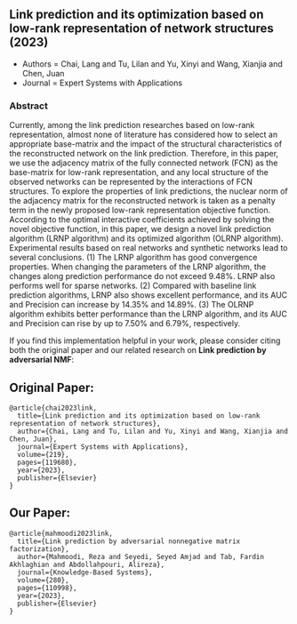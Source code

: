 ## Link prediction and its optimization based on low-rank representation of network structures (2023)
- Authors = Chai, Lang and Tu, Lilan and Yu, Xinyi and Wang, Xianjia and Chen, Juan
- Journal = Expert Systems with Applications
### Abstract
Currently, among the link prediction researches based on low-rank representation, almost none of literature has considered how to select an appropriate base-matrix and the impact of the structural characteristics of the reconstructed network on the link prediction. Therefore, in this paper, we use the adjacency matrix of the fully connected network (FCN) as the base-matrix for low-rank representation, and any local structure of the observed networks can be represented by the interactions of FCN structures. To explore the properties of link predictions, the nuclear norm of the adjacency matrix for the reconstructed network is taken as a penalty term in the newly proposed low-rank representation objective function. According to the optimal interactive coefficients achieved by solving the novel objective function, in this paper, we design a novel link prediction algorithm (LRNP algorithm) and its optimized algorithm (OLRNP algorithm). Experimental results based on real networks and synthetic networks lead to several conclusions. (1) The LRNP algorithm has good convergence properties. When changing the parameters of the LRNP algorithm, the changes along prediction performance do not exceed 9.48%. LRNP also performs well for sparse networks. (2) Compared with baseline link prediction algorithms, LRNP also shows excellent performance, and its AUC and Precision can increase by 14.35% and 14.89%. (3) The OLRNP algorithm exhibits better performance than the LRNP algorithm, and its AUC and Precision can rise by up to 7.50% and 6.79%, respectively.

If you find this implementation helpful in your work, please consider citing both the original paper and our related research on **Link prediction by adversarial NMF**:

## Original Paper:

```
@article{chai2023link,
  title={Link prediction and its optimization based on low-rank representation of network structures},
  author={Chai, Lang and Tu, Lilan and Yu, Xinyi and Wang, Xianjia and Chen, Juan},
  journal={Expert Systems with Applications},
  volume={219},
  pages={119680},
  year={2023},
  publisher={Elsevier}
}
```

## Our Paper:
```
@article{mahmoodi2023link,
  title={Link prediction by adversarial nonnegative matrix factorization},
  author={Mahmoodi, Reza and Seyedi, Seyed Amjad and Tab, Fardin Akhlaghian and Abdollahpouri, Alireza},
  journal={Knowledge-Based Systems},
  volume={280},
  pages={110998},
  year={2023},
  publisher={Elsevier}
}
```
